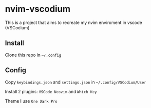 # nvim-vscodium

This is a project that aims to recreate my nvim enviroment in vscode (VSCodium)

## Install

Clone this repo in `~/.config`

## Config

Copy `keybindings.json` and `settings.json` in `~/.config/VSCodium/User`

Install 2 plugins: `VSCode Neovim` and `Which Key` 

Theme I use `One Dark Pro`
